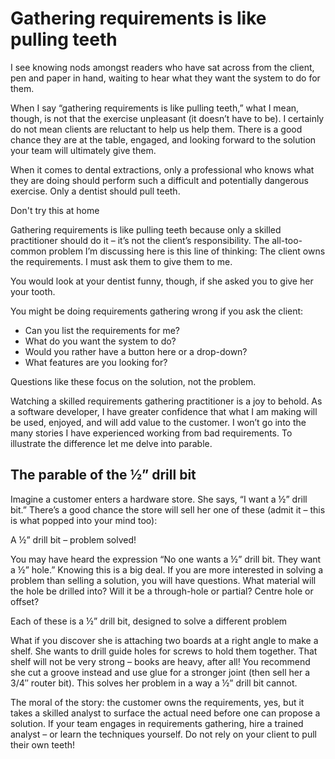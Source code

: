 # Gathering requirements is like pulling teeth

I see knowing nods amongst readers who have sat across from the client, pen and paper in hand, waiting to hear what
they want the system to do for them.

When I say “gathering requirements is like pulling teeth,” what I mean, though, is not that the exercise
unpleasant (it doesn’t have to be). I certainly do not mean clients are reluctant to help us help them. There is a good
chance they are at the table, engaged, and looking forward to the solution your team will ultimately give them.

When it comes to dental extractions, only a professional who knows what they are doing should perform such a difficult
and potentially dangerous exercise. Only a dentist should pull teeth.

<centered-image src="/img/articles/pulling-your-own-teeth.png">Don't try this at home</centered-image>

Gathering requirements is like pulling teeth because only a skilled practitioner should do it – it’s not the client’s
responsibility. The all-too-common problem I’m discussing here is this line of thinking: The client owns the
requirements. I must ask them to give them to me.

You would look at your dentist funny, though, if she asked you to give her your tooth.

You might be doing requirements gathering wrong if you ask the client:

* Can you list the requirements for me?
* What do you want the system to do?
* Would you rather have a button here or a drop-down?
* What features are you looking for?

Questions like these focus on the solution, not the problem.

Watching a skilled requirements gathering practitioner is a joy to behold. As a software developer, I have greater
confidence that what I am making will be used, enjoyed, and will add value to the customer. I won’t go into the many
stories I have experienced working from bad requirements. To illustrate the difference let me delve into parable.

## The parable of the ½” drill bit

Imagine a customer enters a hardware store. She says, “I want a ½” drill bit.” There’s a good chance the store will sell
her one of these (admit it – this is what popped into your mind too):

<centered-image src="/img/articles/half-inch-drill-bit.png">A ½” drill bit – problem solved!</centered-image>

You may have heard the expression “No one wants a ½” drill bit. They want a ½” hole.” Knowing this is a big deal. If you
are more interested in solving a problem than selling a solution, you will have questions. What material will the hole
be drilled into? Will it be a through-hole or partial? Centre hole or offset?

<centered-image src="/img/articles/more-half-inch-drill-bits.png">Each of these is a ½” drill bit, designed to solve a different
problem</centered-image>

What if you discover she is attaching two boards at a right angle to make a shelf. She wants to drill guide holes for
screws to hold them together. That shelf will not be very strong – books are heavy, after all! You recommend she cut a
groove instead and use glue for a stronger joint (then sell her a 3/4″ router bit). This solves her problem in a way a
½” drill bit cannot.

<centered-image src="/img/articles/groove-for-shelf.png" />

The moral of the story: the customer owns the requirements, yes, but it takes a skilled analyst to surface the actual
need before one can propose a solution. If your team engages in requirements gathering, hire a trained analyst – or
learn the techniques yourself. Do not rely on your client to pull their own teeth!

<comments-section repo="pointw-dev/pointw.com" repoId="R_kgDOODr9BQ" category="General" categoryId="DIC_kwDOODr9Bc4CoDyx" />